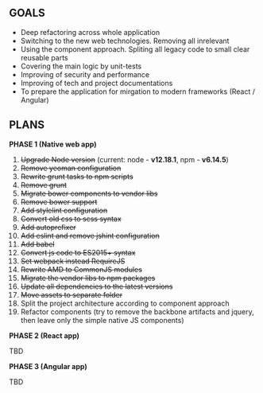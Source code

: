 ## GOALS

- Deep refactoring across whole application
- Switching to the new web technologies. Removing all inrelevant
- Using the component approach. Spliting all legacy code to small clear reusable parts
- Covering the main logic by unit-tests
- Improving of security and performance
- Improving of tech and project documentations
- To prepare the application for mirgation to modern frameworks (React / Angular)

## PLANS

**PHASE 1 (Native web app)**

1. ~~Upgrade Node version~~ (current: node - **v12.18.1**, npm - **v6.14.5**)
2. ~~Remove yeoman configuration~~
3. ~~Rewrite grunt tasks to npm scripts~~
4. ~~Remove grunt~~
5. ~~Migrate bower components to vendor libs~~
6. ~~Remove bower support~~
7. ~~Add stylelint configuration~~
8. ~~Convert old css to scss syntax~~
9. ~~Add autoprefixer~~
10. ~~Add eslint and remove jshint configuration~~
11. ~~Add babel~~
12. ~~Convert js code to ES2015+ syntax~~
13. ~~Set webpack instead RequireJS~~
14. ~~Rewrite AMD to CommonJS modules~~
15. ~~Migrate the vendor libs to npm packages~~
16. ~~Update all dependencies to the latest versions~~
17. ~~Move assets to separate folder~~
18. Split the project architecture according to component approach
19. Refactor components (try to remove the backbone artifacts and jquery, then leave only the simple native JS components)

**PHASE 2 (React app)**

TBD

**PHASE 3 (Angular app)**

TBD
